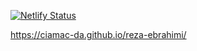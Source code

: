 [![Netlify Status](https://api.netlify.com/api/v1/badges/89785aca-9484-423b-a398-2ebf51e8eef6/deploy-status)](https://app.netlify.com/sites/reza-ebrahimi/deploys)

https://ciamac-da.github.io/reza-ebrahimi/